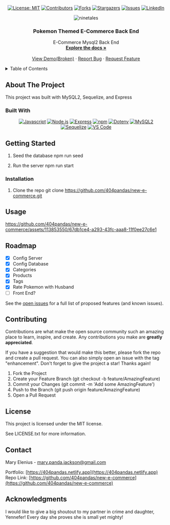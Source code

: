 <div align="center">

  <!-- Add badges using the following format: -->
  <!-- ![Name](urlToShieldHere)(urlToGithubHere) -->

[![License: MIT](https://img.shields.io/badge/License-MIT-yellow.svg)](https://opensource.org/licenses/MIT)
[![Contributors](https://img.shields.io/github/contributors/404pandas/new-e-commerce.svg?style=plastic&logo=appveyor)](https://github.com/404pandas/new-e-commerce/graphs/contributors)
[![Forks](https://img.shields.io/github/forks/404pandas/new-e-commerce.svg?style=plastic&logo=appveyor)](https://github.com/404pandas/new-e-commerce/network/members)
[![Stargazers](https://img.shields.io/github/stars/404pandas/new-e-commerce.svg?style=plastic&logo=appveyor)](https://github.com/404pandas/new-e-commerce/stargazers)
[![Issues](https://img.shields.io/github/issues/404pandas/new-e-commerce.svg?style=plastic&logo=appveyor)](https://github.com/404pandas/new-e-commerce/issues)
[![LinkedIn](https://img.shields.io/badge/-LinkedIn-black.svg?style=plastic&logo=appveyor&logo=linkedin&colorB=555)](https://linkedin.com/in/404pandas)

</div>

<!-- PROJECT LOGO -->

<div align="center">

  
![ninetales](https://github.com/404pandas/new-e-commerce/assets/113853550/463c2e93-1dd0-43ff-b458-b6089e7ae3eb)



<h3 align="center">Pokemon Themed E-Commerce Back End</h3>

  <p align="center">
E-Commerce Mysql2 Back End    <br />
    <a href="https://github.com/404pandas/new-e-commerce"><strong>Explore the docs »</strong></a>
    <br />
    <br />
    <a href="https://github.com/404pandas/new-e-commerce">View Demo(Broken)</a>
    ·
    <a href="https://github.com/404pandas/new-e-commerce/issues">Report Bug</a>
    ·
    <a href="https://github.com/404pandas/new-e-commerce/issues">Request Feature</a>
  </p>
</div>

<!-- TABLE OF CONTENTS -->
<details>
  <summary>Table of Contents</summary>
  <ol>
    <li>
      <a href="#about-the-project">About The Project</a>
      <ul>
        <li><a href="#built-with">Built With</a></li>
      </ul>
    </li>
    <li>
      <a href="#getting-started">Getting Started</a>
      <ul>
        <li><a href="#installation">Installation</a></li>
      </ul>
    </li>
    <li><a href="#usage">Usage</a></li>
    <li><a href="#roadmap">Roadmap</a></li>
    <li><a href="#contributing">Contributing</a></li>
    <li><a href="#license">License</a></li>
    <li><a href="#contact">Contact</a></li>
    <li><a href="#acknowledgments">Acknowledgments</a></li>
  </ol>
</details>

<!-- ABOUT THE PROJECT -->

## About The Project

<!-- Add screenshots using the following format: -->
<!-- ![Screenshot alt description](directPathOfScreenshots) -->

This project was built with MySQL2, Sequelize, and Express

### Built With

<!--  gsap, mui, javascript, css, html, node.js react apollo graphql mongodb stripe jwt npm vs code -->

<div align="center">

[![Javascript](https://img.shields.io/badge/Language-JavaScript-ff0000?style=plastic&logo=JavaScript&logoWidth=10)](https://javascript.info/)
[![Node.js](https://img.shields.io/badge/Framework-Node.js-ff0000?style=plastic&logo=Node.js&logoWidth=10)](https://nodejs.org/en/)
[![Express](https://img.shields.io/badge/Framework-Express-80ff00?style=plastic&logo=Express&logoWidth=10)](https://expressjs.com/)
[![npm](https://img.shields.io/badge/Tools-npm-ff0000?style=plastic&logo=npm&logoWidth=10)](https://www.npmjs.com/)
[![Dotenv](https://img.shields.io/badge/Tools-npm-ff0000?style=plastic&logo=npm&logoWidth=10)](https://www.npmjs.com/)
[![MySQL2](https://img.shields.io/badge/Tools-npm-ff0000?style=plastic&logo=npm&logoWidth=10)](https://www.npmjs.com/)
[![Sequelize](https://img.shields.io/badge/Tools-npm-ff0000?style=plastic&logo=npm&logoWidth=10)](https://www.npmjs.com/)
[![VS Code](https://img.shields.io/badge/IDE-VSCode-ff0000?style=plastic&logo=VisualStudioCode&logoWidth=10)](https://code.visualstudio.com/docs)

</div>

<!-- GETTING STARTED -->

## Getting Started

1. Seed the database
   npm run seed

2. Run the server
   npm run start

### Installation

1. Clone the repo
   git clone https://github.com/404pandas/new-e-commerce.git

<!-- USAGE EXAMPLES -->

## Usage


https://github.com/404pandas/new-e-commerce/assets/113853550/67db1ce4-a293-43fc-aaa8-11f0ee27c6e1



<!-- ROADMAP -->

## Roadmap

- [x] Config Server
- [x] Config Database
- [x] Categories
- [x] Products
- [x] Tags
- [x] Rate Pokemon with Husband
- [ ] Front End?

See the [open issues](https://github.com/404pandas/new-e-commerce/issues) for a full list of proposed features (and known issues).

<!-- CONTRIBUTING -->

## Contributing

Contributions are what make the open source community such an amazing place to learn, inspire, and create. Any contributions you make are **greatly appreciated**.

If you have a suggestion that would make this better, please fork the repo and create a pull request. You can also simply open an issue with the tag "enhancement".
Don't forget to give the project a star! Thanks again!

1. Fork the Project
2. Create your Feature Branch (git checkout -b feature/AmazingFeature)
3. Commit your Changes (git commit -m 'Add some AmazingFeature')
4. Push to the Branch (git push origin feature/AmazingFeature)
5. Open a Pull Request

<!-- LICENSE -->

## License

This project is licensed under the MIT license.

See LICENSE.txt for more information.

<!-- CONTACT -->

## Contact

Mary Elenius - mary.panda.jackson@gmail.com

Portfolio: [https://404pandas.netlify.app](https://404pandas.netlify.app)
Repo Link: [https://github.com/404pandas/new-e-commerce](https://github.com/404pandas/new-e-commerce)

<!-- ACKNOWLEDGMENTS -->

## Acknowledgments

I would like to give a big shoutout to my partner in crime and daughter, Yennefer! Every day she proves she is small yet mighty!
